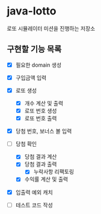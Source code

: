 # java-lotto
로또 시뮬레이터 미션을 진행하는 저장소

## 구현할 기능 목록

* [x] 필요한 domain 생성
* [x] 구입금액 입력
* [x] 로또 생성
    * [x] 개수 계산 및 출력
    * [x] 로또 번호 생성
    * [x] 로또 번호 출력 
* [x] 당첨 번호, 보너스 볼 입력
* [ ] 당첨 확인
    * [x] 당첨 결과 계산
    * [x] 당첨 결과 출력
      * [x] 누락사항 리팩토링
    * [x] 수익률 계산 및 출력
* [x] 입출력 예외 캐치
* [ ] 테스트 코드 작성


